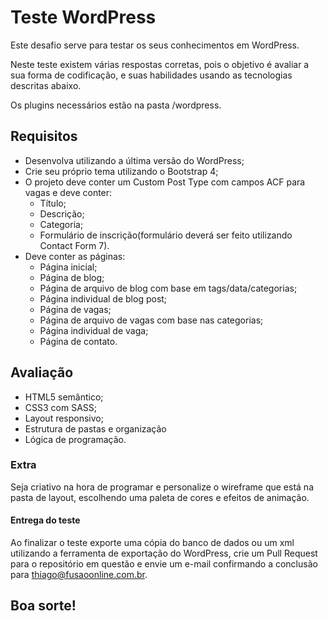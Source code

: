 # Teste WordPress

Este desafio serve para testar os seus conhecimentos em WordPress.

Neste teste existem várias respostas corretas, pois o objetivo é avaliar a sua forma de codificação, e suas habilidades usando as tecnologias descritas abaixo.

Os plugins necessários estão na pasta /wordpress.

## Requisitos
- Desenvolva utilizando a última versão do WordPress;
- Crie seu próprio tema utilizando o Bootstrap 4;
- O projeto deve conter um Custom Post Type com campos ACF para vagas e deve conter:
  - Título;
  - Descrição;
  - Categoria;
  - Formulário de inscrição(formulário deverá ser feito utilizando Contact Form 7).
- Deve conter as páginas:
  - Página inicial;
  - Página de blog;
  - Página de arquivo de blog com base em tags/data/categorias;
  - Página individual de blog post;
  - Página de vagas;
  - Página de arquivo de vagas com base nas categorias;
  - Página individual de vaga;
  - Página de contato.

## Avaliação
- HTML5 semântico;
- CSS3 com SASS;
- Layout responsivo;
- Estrutura de pastas e organização
- Lógica de programação.


### Extra
Seja criativo na hora de programar e personalize o wireframe que está na pasta de layout, escolhendo uma paleta de cores e efeitos de animação.

#### Entrega do teste

Ao finalizar o teste exporte uma cópia do banco de dados ou um xml utilizando a ferramenta de exportação do WordPress, crie um Pull Request para o repositório em questão e envie um e-mail confirmando a conclusão para thiago@fusaoonline.com.br.

## Boa sorte!